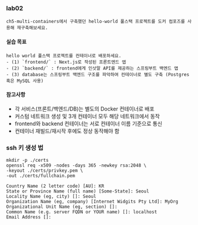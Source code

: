 ### lab02

```
ch5-multi-containers에서 구축했던 hello-world 풀스택 프로젝트를 도커 컴포즈를 사용해 재구축해보세요.
```

#### 실습 목표

```
hello world 풀스택 프로젝트를 컨테이너로 배포하세요.
- (1) `frontend/` : Next.js로 작성된 프론트엔드 앱
- (2) `backend/` : frontend에게 인삿말 API를 제공하는 스프링부트 백엔드 앱
- (3) database는 스프링부트 백엔드 구조를 파악하여 컨테이너로 별도 구축 (Postgres 혹은 MySQL 사용)
```

#### 참고사항

- 각 서비스(프론트/백엔드/DB)는 별도의 Docker 컨테이너로 배포
- 커스텀 네트워크 생성 및 3개 컨테이너 모두 해당 네트워크에서 동작
- frontend와 backend 컨테이너는 서로 컨테이너 이름 기준으로 통신
- 컨테이너 재빌드/재시작 후에도 정상 동작해야 함

### ssh 키 생성 법

```shell
mkdir -p ./certs
openssl req -x509 -nodes -days 365 -newkey rsa:2048 \
-keyout ./certs/privkey.pem \
-out ./certs/fullchain.pem
```

```pgsql
Country Name (2 letter code) [AU]: KR
State or Province Name (full name) [Some-State]: Seoul
Locality Name (eg, city) []: Seoul
Organization Name (eg, company) [Internet Widgits Pty Ltd]: MyOrg
Organizational Unit Name (eg, section) []:
Common Name (e.g. server FQDN or YOUR name) []: localhost
Email Address []:
```
